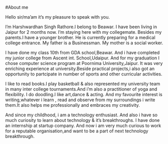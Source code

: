 #About me

Hello sir/ma’am
it’s my pleasure to speak with you.

I’m Harshwardhan Singh Rathore.I belong to Beawar.
I have been living in Jaipur for 2 months now.
I’m staying here with my collegemate.
Besides my parents.I have a younger brother.
He is currently preparing for a medical college entrance.
My father is a Businessman.
My mother is a social worker.

I have done my class 10th from GDA school,Beawar.
And i have completed my junior college from Ascent int. School,Udaipur.
And for my graduation I chose computer science program at Poornima University,Jaipur.
It was very enriching experience at university.Beside practical projects,i also got an opportunity
to partcipate in number of sports and other curricular activities.

I like to read books.I play basketball & also represented my university team in many inter 
college tournaments.And i’m also a practitioner of yoga and flexibility.
I do doodling.I like art,dance & acting.
And my favourite interest is writing,whatever i learn , read and observe from my surroundings i write them.It also helps me professionally and embraces my creativity.

And since my childhood, i am a technology enthusiast.
And also i have so much curiosity to learn about technology & it’s breakthroughs.
I have done an internship at startup company.
And now i am very much curious to work for a reputable organisation,and want to be a 
part of next technology breakthrough.

